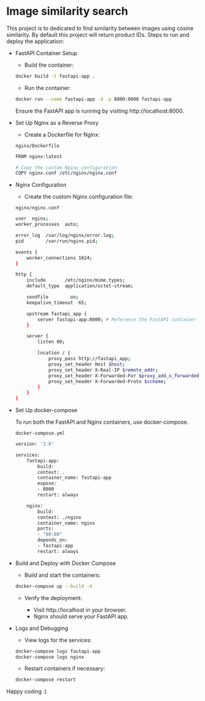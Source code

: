 
# Image similarity search

This project is to dedicated to find similarity between images using cosine similarity. By default this project will return product IDs. Steps to run and deploy the application:

- FastAPI Container Setup

    - Build the container:

    ```bash
    docker build -t fastapi-app .
    ```
    - Run the container:

    ```bash
    docker run --name fastapi-app -d -p 8000:8000 fastapi-app
    ```

    Ensure the FastAPI app is running by visiting http://localhost:8000.

- Set Up Nginx as a Reverse Proxy
    - Create a Dockerfile for Nginx:

    ```
    nginx/Dockerfile
    ```

    ```bash
    FROM nginx:latest

    # Copy the custom Nginx configuration
    COPY nginx.conf /etc/nginx/nginx.conf
    ```

- Nginx Configuration

    - Create the custom Nginx configuration file:

    ```
    nginx/nginx.conf
    ```

    ```bash
    user  nginx;
    worker_processes  auto;

    error_log  /var/log/nginx/error.log;
    pid        /var/run/nginx.pid;

    events {
        worker_connections 1024;
    }

    http {
        include       /etc/nginx/mime.types;
        default_type  application/octet-stream;

        sendfile        on;
        keepalive_timeout  65;

        upstream fastapi_app {
            server fastapi-app:8000; # Reference the FastAPI container by its name
        }

        server {
            listen 80;

            location / {
                proxy_pass http://fastapi_app;
                proxy_set_header Host $host;
                proxy_set_header X-Real-IP $remote_addr;
                proxy_set_header X-Forwarded-For $proxy_add_x_forwarded_for;
                proxy_set_header X-Forwarded-Proto $scheme;
            }
        }
    }
    ```

- Set Up docker-compose

    To run both the FastAPI and Nginx containers, use docker-compose.

    ```
    docker-compose.yml
    ```

    ```bash
    version: '3.8'

    services:
        fastapi-app:
            build:
            context: .
            container_name: fastapi-app
            expose:
            - 8000
            restart: always

        nginx:
            build:
            context: ./nginx
            container_name: nginx
            ports:
            - "80:80"
            depends_on:
            - fastapi-app
            restart: always

    ```

- Build and Deploy with Docker Compose
    
    - Build and start the containers:

    ```bash
    docker-compose up --build -d
    ```

    - Verify the deployment:

        - Visit http://localhost in your browser.
        - Nginx should serve your FastAPI app.

- Logs and Debugging

    - View logs for the services:

    ```bash
    docker-compose logs fastapi-app
    docker-compose logs nginx
    ```

    - Restart containers if necessary:

    ```bash
    docker-compose restart
    ```

Happy coding :)

